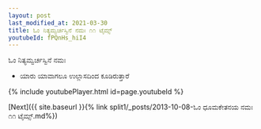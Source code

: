 ```yaml
---
layout: post
last_modified_at: 2021-03-30
title: ಓಂ ನಿತ್ಯಮ್ವರ್ಚಸ್ವಿನೆ ನಮಃ ೧೧ ಟೈಮ್ಸ್
youtubeId: fPQnHs_hiI4
---
```

 
 
 ಓಂ ನಿತ್ಯಮ್ವರ್ಚಸ್ವಿನೆ ನಮಃ  
 
 -  ಯಾರು ಯಾವಾಗಲೂ ಉಲ್ಲಾಸದಿಂದ ಕೂಡಿರುತ್ತಾರೆ 
 
  
 
  
 
 
 
 
 
 


{% include youtubePlayer.html id=page.youtubeId %}
 
[Next]({{ site.baseurl }}{% link  split1/_posts/2013-10-08-ಓಂ ಧೂಮಕೇತನಯ ನಮಃ ೧೧ ಟೈಮ್ಸ್.md%})
 
